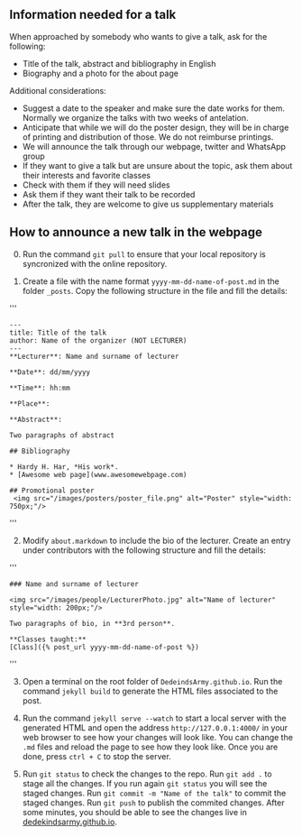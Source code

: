 
## Information needed for a talk

When approached by somebody who wants to give a talk, ask for the following:

* Title of the talk, abstract and bibliography in English
* Biography and a photo for the about page

Additional considerations:

* Suggest a date to the speaker and make sure the date works for them. Normally we organize the talks with two weeks of antelation.
* Anticipate that while we will do the poster design, they will be in charge of printing and distribution of those. We do not reimburse printings.
* We will announce the talk through our webpage, twitter and WhatsApp group
* If they want to give a talk but are unsure about the topic, ask them about their interests and favorite classes
* Check with them if they will need slides
* Ask them if they want their talk to be recorded
* After the talk, they are welcome to give us supplementary materials

## How to announce a new talk in the webpage

0. Run the command `git pull` to ensure that your local repository is syncronized with the online repository.

1. Create a file with the name format `yyyy-mm-dd-name-of-post.md` in the folder `_posts`. Copy the following structure in the file and fill the details:

'''

	---
	title: Title of the talk
	author: Name of the organizer (NOT LECTURER)
	---
	**Lecturer**: Name and surname of lecturer

	**Date**: dd/mm/yyyy

	**Time**: hh:mm

	**Place**: 

	**Abstract**:

	Two paragraphs of abstract

	## Bibliography

	* Hardy H. Har, *His work*.
	* [Awesome web page](www.awesomewebpage.com)

	## Promotional poster
	 <img src="/images/posters/poster_file.png" alt="Poster" style="width: 750px;"/>

'''

2. Modify `about.markdown` to include the bio of the lecturer. Create an entry under contributors with the following structure and fill the details:

'''

	### Name and surname of lecturer

	<img src="/images/people/LecturerPhoto.jpg" alt="Name of lecturer" style="width: 200px;"/>

	Two paragraphs of bio, in **3rd person**.

	**Classes taught:**
	[Class]({% post_url yyyy-mm-dd-name-of-post %})

'''


3. Open a terminal on the root folder of `DedeindsArmy.github.io`. Run the command `jekyll build` to generate the HTML files associated to the post.

4. Run the command `jekyll serve --watch` to start a local server with the generated HTML and open the address `http://127.0.0.1:4000/` in your web browser to see how your changes will look like. You can change the `.md` files and reload the page to see how they look like. Once you are done, press `ctrl + C` to stop the server.

5. Run `git status` to check the changes to the repo. Run `git add .` to stage all the changes. If you run again `git status` you will see the staged changes. Run `git commit -m "Name of the talk"` to commit the staged changes. Run `git push` to publish the commited changes. After some minutes, you should be able to see the changes live in [dedekindsarmy.github.io](https://dedekindsarmy.github.io/).
